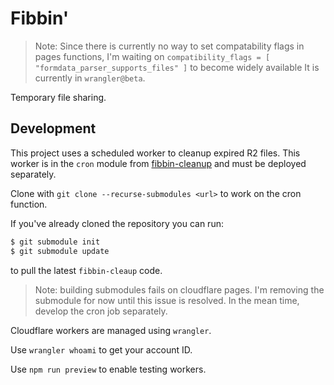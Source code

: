 # Fibbin'

> Note: Since there is currently no way to set compatability flags in pages functions,
> I'm waiting on `compatibility_flags = [ "formdata_parser_supports_files" ]` to become widely available
> It is currently in `wrangler@beta`.

Temporary file sharing.

## Development

This project uses a scheduled worker to cleanup expired R2 files.
This worker is in the `cron` module from [fibbin-cleanup](https://github.com/jakesco/fibbin-cleanup) and must be deployed separately.

Clone with `git clone --recurse-submodules <url>` to work on the cron function.

If you've already cloned the repository you can run:
```bash
$ git submodule init
$ git submodule update
```
to pull the latest `fibbin-cleaup` code.

> Note: building submodules fails on cloudflare pages.
> I'm removing the submodule for now until this issue is resolved.
> In the mean time, develop the cron job separately.

Cloudflare workers are managed using `wrangler`.

Use `wrangler whoami` to get your account ID.

Use `npm run preview` to enable testing workers.
